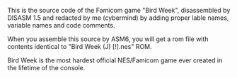 This is the source code of the Famicom game "Bird Week", disassembled by DISASM 1.5 and redacted by me (cybermind) by adding proper lable names, variable names and code comments.

When you assemble this source by ASM6, you will get a rom file with contents identical to "Bird Week (J) [!].nes" ROM.

Bird Week is the most hardest official NES/Famicom game ever created in the lifetime of the console.